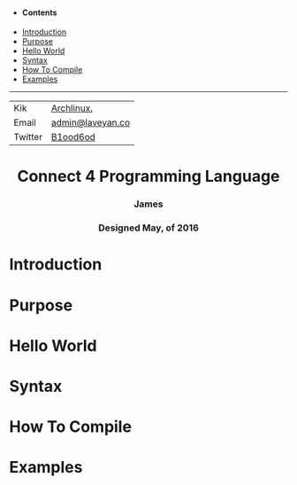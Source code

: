 <div id="menu">
	<ul>
		<li><h4>Contents</h4></li>
		<li><a href="#introduction">Introduction</a></li>
		<li><a href="#purpose">Purpose</a></li>
		<li><a href="#hello">Hello World</a></li>
		<li><a href="#syntax">Syntax</a></li>
		<li><a href="#compile">How To Compile</a></li>
		<li><a href="#examples">Examples</a></li>
	</ul>
	<hr>
	<table cellpadding: 5>
		<tr><td>Kik</td><td><a href="http://kik.me/Archlinux.">Archlinux.</a></td></tr>
		<tr><td>Email</td><td><a href="mailto:admin@laveyan.co">admin@laveyan.co</a></td></tr>
		<tr><td>Twitter</td><td><a href="http://twitter.com/B1ood6od">B1ood6od</a></td></tr>
	</table>
</div>
<div id="main">
	<h1 align="center">Connect 4 Programming Language</h1>
	<h3 align="center"><strong>James</strong></h3>
	<h3 align="center"><strong>Designed May, of 2016</strong></h3>
	<h1 id="introduction">Introduction</h1>	
	<h1 id="purpose">Purpose</h1>
	<h1 id="hello">Hello World</h1>
	<h1 id="syntax">Syntax</h1>
	<h1 id="compile">How To Compile</h1>
	<h1 id="examples">Examples</h1>
</div>
